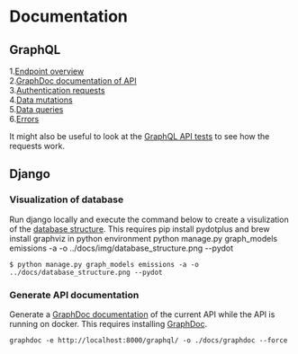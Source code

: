 # Documentation

## GraphQL

1.[Endpoint overview](./graphql/endpoint_overview.md)  
2.[GraphDoc documentation of API](./graphdoc/index.html)  
3.[Authentication requests](./graphql/authentication.md)  
4.[Data mutations](./graphql/data_mutations.md)  
5.[Data queries](./graphql/data_queries.md)  
6.[Errors](./graphql/errors.md)  

It might also be useful to look at the [GraphQL API tests](../src/emissions/tests.py) to see how the requests work.

## Django

### Visualization of database

Run django locally and execute the command below to create a visulization of the [database structure](./img/database_structure.png). This requires pip install pydotplus and  brew install graphviz in python environment
python manage.py graph_models emissions -a -o ../docs/img/database_structure.png --pydot

```
$ python manage.py graph_models emissions -a -o ../docs/database_structure.png --pydot
```

### Generate API documentation

Generate a [GraphDoc documentation](./graphdoc/index.html) of the current API while the API is running on docker. This requires installing [GraphDoc](https://2fd.github.io/graphdoc/).

```
graphdoc -e http://localhost:8000/graphql/ -o ./docs/graphdoc --force
```
